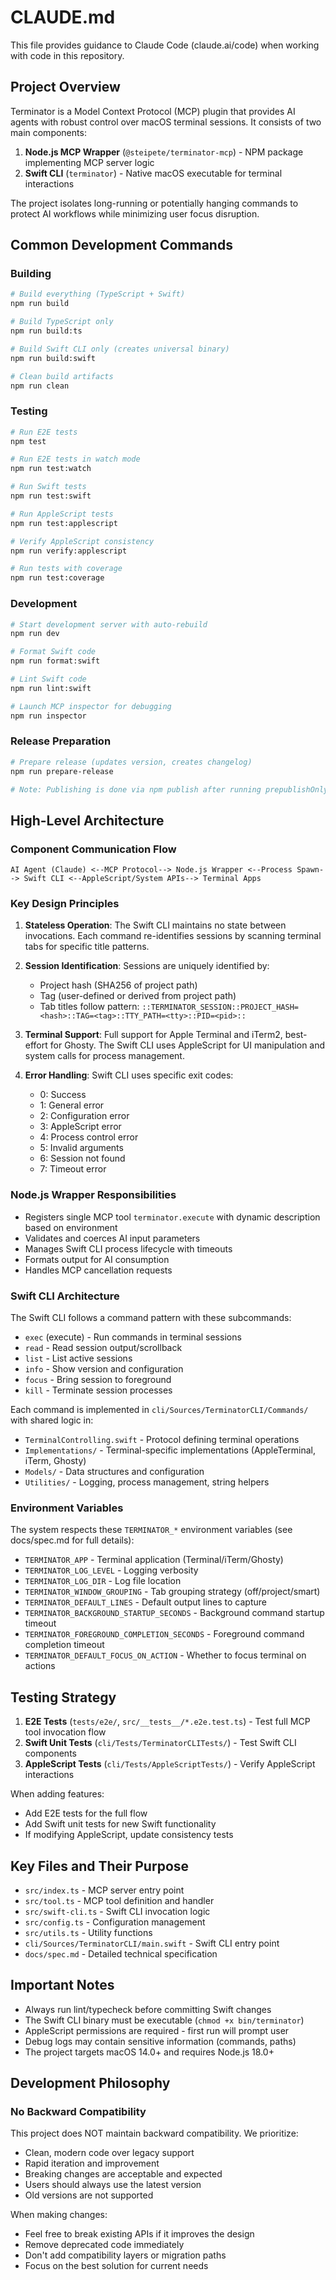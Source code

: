 # CLAUDE.md

This file provides guidance to Claude Code (claude.ai/code) when working with code in this repository.

## Project Overview

Terminator is a Model Context Protocol (MCP) plugin that provides AI agents with robust control over macOS terminal sessions. It consists of two main components:

1. **Node.js MCP Wrapper** (`@steipete/terminator-mcp`) - NPM package implementing MCP server logic
2. **Swift CLI** (`terminator`) - Native macOS executable for terminal interactions

The project isolates long-running or potentially hanging commands to protect AI workflows while minimizing user focus disruption.

## Common Development Commands

### Building
```bash
# Build everything (TypeScript + Swift)
npm run build

# Build TypeScript only
npm run build:ts

# Build Swift CLI only (creates universal binary)
npm run build:swift

# Clean build artifacts
npm run clean
```

### Testing
```bash
# Run E2E tests
npm test

# Run E2E tests in watch mode
npm run test:watch

# Run Swift tests
npm run test:swift

# Run AppleScript tests
npm run test:applescript

# Verify AppleScript consistency
npm run verify:applescript

# Run tests with coverage
npm run test:coverage
```

### Development
```bash
# Start development server with auto-rebuild
npm run dev

# Format Swift code
npm run format:swift

# Lint Swift code
npm run lint:swift

# Launch MCP inspector for debugging
npm run inspector
```

### Release Preparation
```bash
# Prepare release (updates version, creates changelog)
npm run prepare-release

# Note: Publishing is done via npm publish after running prepublishOnly
```

## High-Level Architecture

### Component Communication Flow
```
AI Agent (Claude) <--MCP Protocol--> Node.js Wrapper <--Process Spawn--> Swift CLI <--AppleScript/System APIs--> Terminal Apps
```

### Key Design Principles

1. **Stateless Operation**: The Swift CLI maintains no state between invocations. Each command re-identifies sessions by scanning terminal tabs for specific title patterns.

2. **Session Identification**: Sessions are uniquely identified by:
   - Project hash (SHA256 of project path)
   - Tag (user-defined or derived from project path)
   - Tab titles follow pattern: `::TERMINATOR_SESSION::PROJECT_HASH=<hash>::TAG=<tag>::TTY_PATH=<tty>::PID=<pid>::`

3. **Terminal Support**: Full support for Apple Terminal and iTerm2, best-effort for Ghosty. The Swift CLI uses AppleScript for UI manipulation and system calls for process management.

4. **Error Handling**: Swift CLI uses specific exit codes:
   - 0: Success
   - 1: General error
   - 2: Configuration error
   - 3: AppleScript error
   - 4: Process control error
   - 5: Invalid arguments
   - 6: Session not found
   - 7: Timeout error

### Node.js Wrapper Responsibilities

- Registers single MCP tool `terminator.execute` with dynamic description based on environment
- Validates and coerces AI input parameters
- Manages Swift CLI process lifecycle with timeouts
- Formats output for AI consumption
- Handles MCP cancellation requests

### Swift CLI Architecture

The Swift CLI follows a command pattern with these subcommands:
- `exec` (execute) - Run commands in terminal sessions
- `read` - Read session output/scrollback
- `list` - List active sessions
- `info` - Show version and configuration
- `focus` - Bring session to foreground
- `kill` - Terminate session processes

Each command is implemented in `cli/Sources/TerminatorCLI/Commands/` with shared logic in:
- `TerminalControlling.swift` - Protocol defining terminal operations
- `Implementations/` - Terminal-specific implementations (AppleTerminal, iTerm, Ghosty)
- `Models/` - Data structures and configuration
- `Utilities/` - Logging, process management, string helpers

### Environment Variables

The system respects these `TERMINATOR_*` environment variables (see docs/spec.md for full details):
- `TERMINATOR_APP` - Terminal application (Terminal/iTerm/Ghosty)
- `TERMINATOR_LOG_LEVEL` - Logging verbosity
- `TERMINATOR_LOG_DIR` - Log file location
- `TERMINATOR_WINDOW_GROUPING` - Tab grouping strategy (off/project/smart)
- `TERMINATOR_DEFAULT_LINES` - Default output lines to capture
- `TERMINATOR_BACKGROUND_STARTUP_SECONDS` - Background command startup timeout
- `TERMINATOR_FOREGROUND_COMPLETION_SECONDS` - Foreground command completion timeout
- `TERMINATOR_DEFAULT_FOCUS_ON_ACTION` - Whether to focus terminal on actions

## Testing Strategy

1. **E2E Tests** (`tests/e2e/`, `src/__tests__/*.e2e.test.ts`) - Test full MCP tool invocation flow
2. **Swift Unit Tests** (`cli/Tests/TerminatorCLITests/`) - Test Swift CLI components
3. **AppleScript Tests** (`cli/Tests/AppleScriptTests/`) - Verify AppleScript interactions

When adding features:
- Add E2E tests for the full flow
- Add Swift unit tests for new Swift functionality
- If modifying AppleScript, update consistency tests

## Key Files and Their Purpose

- `src/index.ts` - MCP server entry point
- `src/tool.ts` - MCP tool definition and handler
- `src/swift-cli.ts` - Swift CLI invocation logic
- `src/config.ts` - Configuration management
- `src/utils.ts` - Utility functions
- `cli/Sources/TerminatorCLI/main.swift` - Swift CLI entry point
- `docs/spec.md` - Detailed technical specification

## Important Notes

- Always run lint/typecheck before committing Swift changes
- The Swift CLI binary must be executable (`chmod +x bin/terminator`)
- AppleScript permissions are required - first run will prompt user
- Debug logs may contain sensitive information (commands, paths)
- The project targets macOS 14.0+ and requires Node.js 18.0+

## Development Philosophy

### No Backward Compatibility
This project does NOT maintain backward compatibility. We prioritize:
- Clean, modern code over legacy support
- Rapid iteration and improvement
- Breaking changes are acceptable and expected
- Users should always use the latest version
- Old versions are not supported

When making changes:
- Feel free to break existing APIs if it improves the design
- Remove deprecated code immediately
- Don't add compatibility layers or migration paths
- Focus on the best solution for current needs